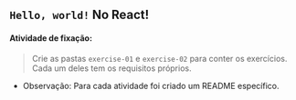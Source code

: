 ## `Hello, world!` No React!

####  Atividade de fixação:
> Crie as pastas `exercise-01` e `exercise-02` para conter os exercícios. Cada um deles tem os requisitos próprios.

* Observação: Para cada atividade foi criado um README específico.

